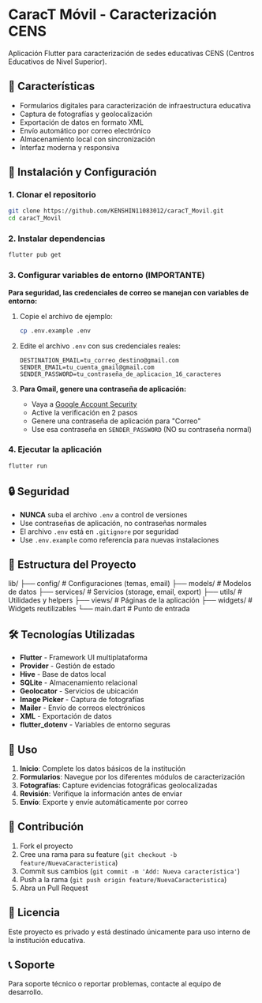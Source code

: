 # CaracT Móvil - Caracterización CENS

Aplicación Flutter para caracterización de sedes educativas CENS (Centros Educativos de Nivel Superior).

## 📱 Características

- Formularios digitales para caracterización de infraestructura educativa
- Captura de fotografías y geolocalización
- Exportación de datos en formato XML
- Envío automático por correo electrónico
- Almacenamiento local con sincronización
- Interfaz moderna y responsiva

## 🚀 Instalación y Configuración

### 1. Clonar el repositorio

```bash
git clone https://github.com/KENSHIN11083012/caracT_Movil.git
cd caracT_Movil
```

### 2. Instalar dependencias

```bash
flutter pub get
```

### 3. Configurar variables de entorno (IMPORTANTE)

**Para seguridad, las credenciales de correo se manejan con variables de entorno:**

1. Copie el archivo de ejemplo:

   ```bash
   cp .env.example .env
   ```

2. Edite el archivo `.env` con sus credenciales reales:

   ```env
   DESTINATION_EMAIL=tu_correo_destino@gmail.com
   SENDER_EMAIL=tu_cuenta_gmail@gmail.com
   SENDER_PASSWORD=tu_contraseña_de_aplicacion_16_caracteres
   ```

3. **Para Gmail, genere una contraseña de aplicación:**
   - Vaya a [Google Account Security](https://myaccount.google.com/security)
   - Active la verificación en 2 pasos
   - Genere una contraseña de aplicación para "Correo"
   - Use esa contraseña en `SENDER_PASSWORD` (NO su contraseña normal)

### 4. Ejecutar la aplicación

```bash
flutter run
```

## 🔒 Seguridad

- **NUNCA** suba el archivo `.env` a control de versiones
- Use contraseñas de aplicación, no contraseñas normales
- El archivo `.env` está en `.gitignore` por seguridad
- Use `.env.example` como referencia para nuevas instalaciones

## 📁 Estructura del Proyecto

lib/
├── config/           # Configuraciones (temas, email)
├── models/           # Modelos de datos
├── services/         # Servicios (storage, email, export)
├── utils/            # Utilidades y helpers
├── views/            # Páginas de la aplicación
├── widgets/          # Widgets reutilizables
└── main.dart         # Punto de entrada

## 🛠️ Tecnologías Utilizadas

- **Flutter** - Framework UI multiplataforma
- **Provider** - Gestión de estado
- **Hive** - Base de datos local
- **SQLite** - Almacenamiento relacional
- **Geolocator** - Servicios de ubicación
- **Image Picker** - Captura de fotografías
- **Mailer** - Envío de correos electrónicos
- **XML** - Exportación de datos
- **flutter_dotenv** - Variables de entorno seguras

## 📝 Uso

1. **Inicio**: Complete los datos básicos de la institución
2. **Formularios**: Navegue por los diferentes módulos de caracterización
3. **Fotografías**: Capture evidencias fotográficas geolocalizadas
4. **Revisión**: Verifique la información antes de enviar
5. **Envío**: Exporte y envíe automáticamente por correo

## 🤝 Contribución

1. Fork el proyecto
2. Cree una rama para su feature (`git checkout -b feature/NuevaCaracteristica`)
3. Commit sus cambios (`git commit -m 'Add: Nueva característica'`)
4. Push a la rama (`git push origin feature/NuevaCaracteristica`)
5. Abra un Pull Request

## 📄 Licencia

Este proyecto es privado y está destinado únicamente para uso interno de la institución educativa.

## 📞 Soporte

Para soporte técnico o reportar problemas, contacte al equipo de desarrollo.

